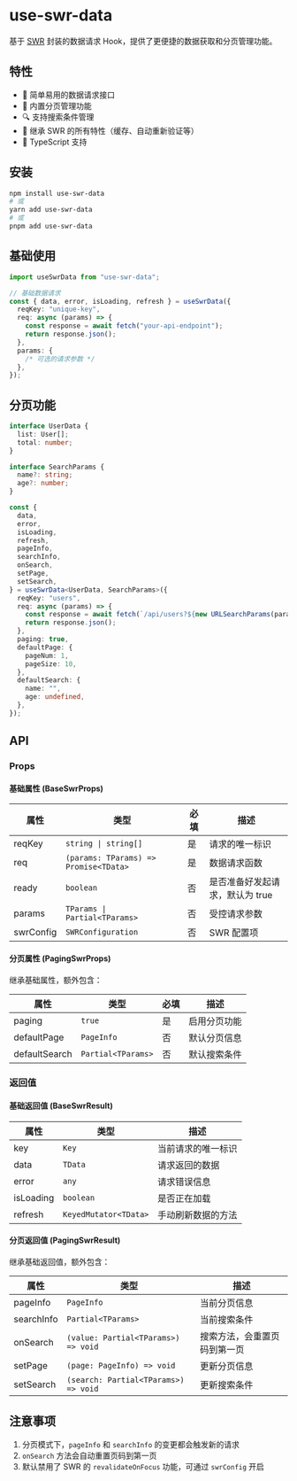 # use-swr-data

基于 [SWR](https://swr.vercel.app/) 封装的数据请求 Hook，提供了更便捷的数据获取和分页管理功能。

## 特性

- 🚀 简单易用的数据请求接口
- 📑 内置分页管理功能
- 🔍 支持搜索条件管理
- 💫 继承 SWR 的所有特性（缓存、自动重新验证等）
- 🎯 TypeScript 支持

## 安装

```bash
npm install use-swr-data
# 或
yarn add use-swr-data
# 或
pnpm add use-swr-data
```

## 基础使用

```typescript
import useSwrData from "use-swr-data";

// 基础数据请求
const { data, error, isLoading, refresh } = useSwrData({
  reqKey: "unique-key",
  req: async (params) => {
    const response = await fetch("your-api-endpoint");
    return response.json();
  },
  params: {
    /* 可选的请求参数 */
  },
});
```

## 分页功能

```typescript
interface UserData {
  list: User[];
  total: number;
}

interface SearchParams {
  name?: string;
  age?: number;
}

const {
  data,
  error,
  isLoading,
  refresh,
  pageInfo,
  searchInfo,
  onSearch,
  setPage,
  setSearch,
} = useSwrData<UserData, SearchParams>({
  reqKey: "users",
  req: async (params) => {
    const response = await fetch(`/api/users?${new URLSearchParams(params)}`);
    return response.json();
  },
  paging: true,
  defaultPage: {
    pageNum: 1,
    pageSize: 10,
  },
  defaultSearch: {
    name: "",
    age: undefined,
  },
});
```

## API

### Props

#### 基础属性 (BaseSwrProps)

| 属性      | 类型                                  | 必填 | 描述                            |
| --------- | ------------------------------------- | ---- | ------------------------------- |
| reqKey    | `string \| string[]`                  | 是   | 请求的唯一标识                  |
| req       | `(params: TParams) => Promise<TData>` | 是   | 数据请求函数                    |
| ready     | `boolean`                             | 否   | 是否准备好发起请求，默认为 true |
| params    | `TParams \| Partial<TParams>`         | 否   | 受控请求参数                    |
| swrConfig | `SWRConfiguration`                    | 否   | SWR 配置项                      |

#### 分页属性 (PagingSwrProps)

继承基础属性，额外包含：

| 属性          | 类型               | 必填 | 描述         |
| ------------- | ------------------ | ---- | ------------ |
| paging        | `true`             | 是   | 启用分页功能 |
| defaultPage   | `PageInfo`         | 否   | 默认分页信息 |
| defaultSearch | `Partial<TParams>` | 否   | 默认搜索条件 |

### 返回值

#### 基础返回值 (BaseSwrResult)

| 属性      | 类型                  | 描述               |
| --------- | --------------------- | ------------------ |
| key       | `Key`                 | 当前请求的唯一标识 |
| data      | `TData`               | 请求返回的数据     |
| error     | `any`                 | 请求错误信息       |
| isLoading | `boolean`             | 是否正在加载       |
| refresh   | `KeyedMutator<TData>` | 手动刷新数据的方法 |

#### 分页返回值 (PagingSwrResult)

继承基础返回值，额外包含：

| 属性       | 类型                                 | 描述                         |
| ---------- | ------------------------------------ | ---------------------------- |
| pageInfo   | `PageInfo`                           | 当前分页信息                 |
| searchInfo | `Partial<TParams>`                   | 当前搜索条件                 |
| onSearch   | `(value: Partial<TParams>) => void`  | 搜索方法，会重置页码到第一页 |
| setPage    | `(page: PageInfo) => void`           | 更新分页信息                 |
| setSearch  | `(search: Partial<TParams>) => void` | 更新搜索条件                 |

## 注意事项

1. 分页模式下，`pageInfo` 和 `searchInfo` 的变更都会触发新的请求
2. `onSearch` 方法会自动重置页码到第一页
3. 默认禁用了 SWR 的 `revalidateOnFocus` 功能，可通过 `swrConfig` 开启
